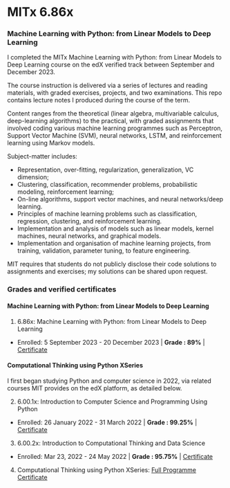 # MITx 6.86x

### Machine Learning with Python: from Linear Models to Deep Learning

I completed the MITx Machine Learning with Python: from Linear Models to Deep Learning course on the edX verified track between September and December 2023.

The course instruction is delivered via a series of lectures and reading materials, with graded exercises, projects, and two examinations. This repo contains lecture notes I produced during the course of the term.

Content ranges from the theoretical (linear algebra, multivariable calculus, deep-learning algorithms) to the practical, with graded assignments that involved coding various machine learning programmes such as Perceptron, Support Vector Machine (SVM), neural networks, LSTM, and reinforcement learning using Markov models.

Subject-matter includes:

- Representation, over-fitting, regularization, generalization, VC dimension;
- Clustering, classification, recommender problems, probabilistic modeling, reinforcement learning;
- On-line algorithms, support vector machines, and neural networks/deep learning.
- Principles of machine learning problems such as classification, regression, clustering, and reinforcement learning.
- Implementation and analysis of models such as linear models, kernel machines, neural networks, and graphical models.
- Implementation and organisation of machine learning projects, from training, validation, parameter tuning, to feature engineering.

MIT requires that students do not publicly disclose their code solutions to assignments and exercises; my solutions can be shared upon request.

### Grades and verified certificates

#### Machine Learning with Python: from Linear Models to Deep Learning

1. 6.86x: Machine Learning with Python: from Linear Models to Deep Learning

- Enrolled: 5 September 2023 - 20 December 2023 | **Grade : 89%** | [Certificate](https://courses.edx.org/certificates/79e97a2c2fc54702b029666e2e091ee1)

#### Computational Thinking using Python XSeries

I first began studying Python and computer science in 2022, via related courses MIT provides on the edX platform, as detailed below.

2. 6.00.1x: Introduction to Computer Science and Programming Using Python

- Enrolled: 26 January 2022 - 31 March 2022 | **Grade : 99.25%** | [Certificate](https://courses.edx.org/certificates/b6a8c27d659645b698c39ee258859c6f?_gl=1*1sfr5jg*_ga*MTc2ODAzMjczOS4xNjkyNTEzODMz*_ga_D3KS4KMDT0*MTY5MzE5MDg0NS41MC4xLjE2OTMxOTA4NzAuMzUuMC4w)

3. 6.00.2x: Introduction to Computational Thinking and Data Science

- Enrolled: Mar 23, 2022 - 24 May 2022 | **Grade : 95.75%** | [Certificate](https://courses.edx.org/certificates/36e192924e324a7a87f40b52c186e945?_gl=1*15yotk7*_ga*MTc2ODAzMjczOS4xNjkyNTEzODMz*_ga_D3KS4KMDT0*MTY5MzE5MDg0NS41MC4xLjE2OTMxOTEzMjQuNjAuMC4w)

4. Computational Thinking using Python XSeries: [Full Programme Certificate](https://credentials.edx.org/credentials/3c225e647ce84efe9b3a79122a075367/)
